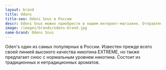 ```yaml
---
layout: brand
title: Odens
title-seo: Odens Snus в России
descr: Odens Snus можно приобрести в нашем интернет-магазине. Отправляем по всей территории России.
image: /images/brands/odens-brand.jpg
name-brand: Odens Snus
---
```


Oden's один из самых популярных в России. Известен прежде всего своей линией высокого качества никотина EXTREME, но также предлагает снюс с нормальным уровнем никотина. Состоит из традиционных и нетрадиционных ароматов.